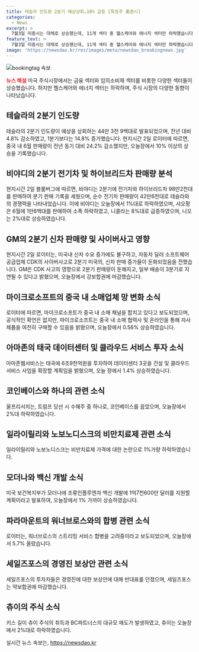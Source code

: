 ```yaml
---
title: 테슬라 인도량 2분기 예상상회…10% 급등 [특징주 美증시]
categories:
  - News
excerpt: >
  7월3일 미증시는 대체로 상승했는데, 11개 섹터 중 헬스케어와 에너지 섹터만 하락했습니다. 테슬라는 2분기 인도량이 예상을 상회하며 긍정적인 실적을 얻었고, 중국에서는 판매량이 감소했습니다. 비야디는 전기차 시장에서 양호한 실적을 보였으며, GM은 사이버사고 영향으로 판매량이 둔화되었습니다. 아마존은 태국에 데이터센터를 건설하는 등 글로벌 투자를 확대하고 있으며, 일라이릴리와 노보노디스크는 비만치료제의 고가로 인한 논란에 직면했습니다. 모더나는 백신 개발에 대한 미국 정부의 지원을 받았고, 파라마운트는 워너브로스와의 합병에 대한 소문이 돌았습니다. 세일즈포스의 CEO 보상안에 대한 주주의 반대표가 나왔고, 밈주식 기업 츄이는 키스 길의 지분 증가와 BC파트너스의 대량 매도 소식에 영향을 받아 하락했습니다.
feature_text: >
  7월3일 미증시는 대체로 상승했는데, 11개 섹터 중 헬스케어와 에너지 섹터만 하락했습니다. 테슬라는 2분기 인도량이 예상을 상회하며 긍정적인 실적을 얻었고, 중국에서는 판매량이 감소했습니다. 비야디는 전기차 시장에서 양호한 실적을 보였으며, GM은 사이버사고 영향으로 판매량이 둔화되었습니다. 아마존은 태국에 데이터센터를 건설하는 등 글로벌 투자를 확대하고 있으며, 일라이릴리와 노보노디스크는 비만치료제의 고가로 인한 논란에 직면했습니다. 모더나는 백신 개발에 대한 미국 정부의 지원을 받았고, 파라마운트는 워너브로스와의 합병에 대한 소문이 돌았습니다. 세일즈포스의 CEO 보상안에 대한 주주의 반대표가 나왔고, 밈주식 기업 츄이는 키스 길의 지분 증가와 BC파트너스의 대량 매도 소식에 영향을 받아 하락했습니다.
image: 'https://newsdao.kr/res/images/meta/newsdao_breakingnews.jpg'
---
```


<p><img src="https://newsdao.kr/res/images/meta/newsdao_breakingnews.jpg" alt="bookingtag 속보" /></p>

<p><b><span style="color: #ee2323;">뉴스 해설</span></b>
미국 주식시장에서는 금융 섹터와 임의소비재 섹터를 비롯한 다양한 섹터들이 상승했습니다. 하지만 헬스케어와 에너지 섹터는 하락하며, 주식 시장의 다양한 동향이 나타났습니다.</p>

<h2 data-ke-size="size26">테슬라의 2분기 인도량</h2>

<p>테슬라의 2분기 인도량이 예상을 상회하는 44만 3천 9백대로 발표되었으며, 전년 대비 4.8% 감소하였고, 1분기보다는 14.8% 증가했습니다. 현지시간 2일 로이터에 따르면, 중국 내 6월 판매량이 전년 동기 대비 24.2% 감소했지만, 오늘장에서 10% 이상의 상승을 기록했습니다.</p>

<h2 data-ke-size="size26">비야디의 2분기 전기차 및 하이브리드차 판매량 분석</h2>

<p>현지시간 2일 블룸버그에 따르면, 비야디는 2분기에 전기차와 하이브리드차 98만2천대를 판매하여 분기 판매 기록을 세웠으며, 순수 전기차 판매량이 42만6천대로 테슬라와의 경쟁력을 나타내었습니다. 이에 비야디는 오늘장에서 1%대로 하락하였으며, 샤오펑은 6월에 1만6백대를 판매하여 소폭 하락하였고, 니콜라는 8%대로 급증하였으며, 니오는 2%대로 상승하였습니다.</p>

<h2 data-ke-size="size26">GM의 2분기 신차 판매량 및 사이버사고 영향</h2>

<p>현지시간 2일 로이터는, 미국내 신차 수요 증가에도 불구하고, 자동차 딜러 소프트웨어 공급업체 CDK의 사이버사고로 2분기 미국의, 신차 판매 증가율이 둔화되었음을 전했습니다. GM은 CDK 사고의 영향으로 2분기 판매량이 둔해지고, 일부 배송이 3분기로 지연될 수 있다고 밝혔으며, 오늘장에서 강보합권에 마감했습니다.</p>

<h2 data-ke-size="size26">마이크로소프트의 중국 내 소매업체 망 변화 소식</h2>

<p>로이터에 따르면, 마이크로소프트가 중국 내 소매 채널을 합치고 있다고 보도되었으며, 공식적인 확언은 없지만, 마이크로소프트는 중국 내 소매 협력사 및 온라인을 통해 자사 제품을 여전히 구매할 수 있음을 밝혔으며, 오늘장에서 0.56% 상승하였습니다.</p>

<h2 data-ke-size="size26">아마존의 태국 데이터센터 및 클라우드 서비스 투자 소식</h2>

<p>아마존웹서비스는 태국에 6조9천억원을 투자하여 데이터센터 3곳을 건설 및 클라우드 서비스 사업을 확장할 계획임을 밝혔으며, 오늘 장에서 1.4% 상승하였습니다.</p>

<h2 data-ke-size="size26">코인베이스와 하나의 관련 소식</h2>

<p>울프리서치는, 트럼프 당선 시 수혜주 중 하나로, 코인베이스를 꼽았으며, 오늘장에서 2%대 하락하였습니다.</p>

<h2 data-ke-size="size26">일라이릴리와 노보노디스크의 비만치료제 관련 소식</h2>

<p>일라이릴리와 노보노디스크는 비만치료제 가격에 대한 논란으로 1%가량 하락하였습니다.</p>

<h2 data-ke-size="size26">모더나와 백신 개발 소식</h2>

<p>미국 보건복지부가 모더나에 조류인플루엔자 백신 개발에 1억7천600만 달러를 지원할 계획이라고 발표하여, 오늘장에서 1% 가까이 상승하였습니다.</p>

<h2 data-ke-size="size26">파라마운트의 워너브로스와의 합병 관련 소식</h2>

<p>로이터는, 워너브로스의 스트리밍 서비스 합병을 고려중이라고 보도되었으며, 오늘장에서 5.7% 올랐습니다.</p>

<h2 data-ke-size="size26">세일즈포스의 경영진 보상안 관련 소식</h2>

<p>세일즈포스의 투자자들은 경영진에 대한 보상안에 대해 반대표를 던졌으며, 세일즈포스는 약보합권에 마감했습니다.</p>

<h2 data-ke-size="size26">츄이의 주식 소식</h2>

<p>키스 길이 츄이 주식의 취득과 BC파트너스의 대규모 매도가 발생하였고, 츄이는 오늘장에서 2%대로 하락하였습니다.</p>
실시간 뉴스 속보는, <a href="https://newsdao.kr" rel="dofollow">https://newsdao.kr</a>


